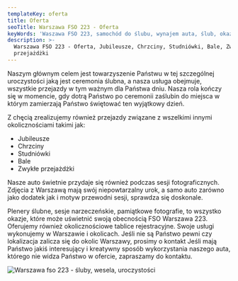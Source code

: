 ```yaml
---
templateKey: oferta
title: Oferta
seoTitle: Warszawa FSO 223 - Oferta
keyWords: 'Waszawa FSO 223, samochód do ślubu, wynajem auta, ślub, okazje'
description: >-
  Warszawa FSO 223 - Oferta, Jubileusze, Chrzciny, Studniówki, Bale, Zwykłe
  przejażdżki
---
```

Naszym głównym celem jest towarzyszenie Państwu w tej szczególnej uroczystości jaką jest ceremonia ślubna, a nasza usługa obejmuje, wszystkie przejazdy w tym ważnym dla Państwa dniu. Nasza rola kończy się w momencie, gdy dotrą Państwo po ceremonii zaślubin do miejsca w którym zamierzają Państwo świętować ten wyjątkowy dzień.

Z chęcią zrealizujemy również przejazdy związane z wszelkimi innymi okolicznościami takimi jak:

* Jubileusze
* Chrzciny
* Studniówki
* Bale
* Zwykłe przejażdżki

Nasze auto świetnie przydaje się również podczas sesji fotograficznych. Zdjęcia z Warszawą mają swój niepowtarzalny urok, a samo auto zarówno jako dodatek jak i motyw przewodni sesji, sprawdza się doskonale.


Plenery ślubne, sesje narzeczeńskie, pamiątkowe fotografie, to wszystko okazje, które może uświetnić swoją obecnością FSO Warszawa 223.
Oferujemy również okolicznościowe tablice rejestracyjne.
Swoje usługi wykonujemy w Warszawie i okolicach. Jeśli nie są Państwo pewni czy lokalizacja zalicza się do okolic Warszawy, prosimy o kontakt
Jeśli mają Państwo jakiś interesujący i kreatywny sposób wykorzystania naszego auta, którego nie widza Państwo w ofercie, zapraszamy do kontaktu.

![Warszawa fso 223 - śluby, wesela, uroczystości ](/img/906104_846517152135099_3972786588435962890_o.jpg)
